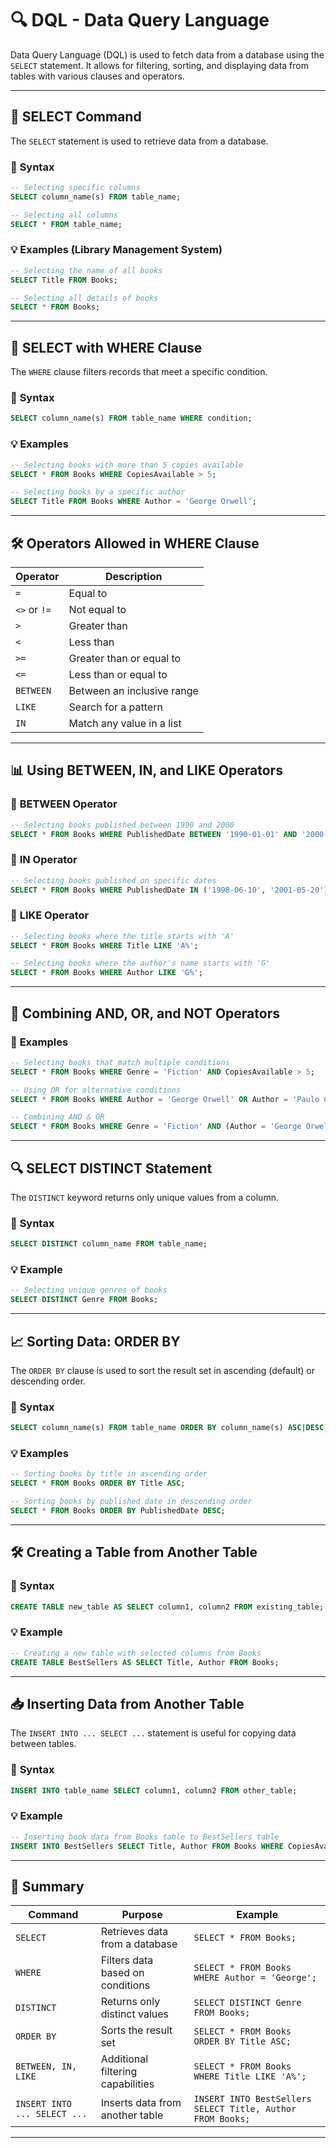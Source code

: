# 🔍 DQL - Data Query Language

Data Query Language (DQL) is used to fetch data from a database using the `SELECT` statement. It allows for filtering, sorting, and displaying data from tables with various clauses and operators.

---

## 📝 **SELECT Command**

The `SELECT` statement is used to retrieve data from a database.

### 📌 **Syntax**
```sql
-- Selecting specific columns
SELECT column_name(s) FROM table_name;

-- Selecting all columns
SELECT * FROM table_name;
```

### 💡 **Examples (Library Management System)**
```sql
-- Selecting the name of all books
SELECT Title FROM Books;

-- Selecting all details of books
SELECT * FROM Books;
```

---

## 🎯 **SELECT with WHERE Clause**

The `WHERE` clause filters records that meet a specific condition.

### 📌 **Syntax**
```sql
SELECT column_name(s) FROM table_name WHERE condition;
```

### 💡 **Examples**
```sql
-- Selecting books with more than 5 copies available
SELECT * FROM Books WHERE CopiesAvailable > 5;

-- Selecting books by a specific author
SELECT Title FROM Books WHERE Author = 'George Orwell';
```

---

## 🛠️ **Operators Allowed in WHERE Clause**

| Operator | Description                    |
|----------|--------------------------------|
| `=`      | Equal to                        |
| `<>` or `!=` | Not equal to                 |
| `>`      | Greater than                    |
| `<`      | Less than                       |
| `>=`     | Greater than or equal to        |
| `<=`     | Less than or equal to           |
| `BETWEEN` | Between an inclusive range      |
| `LIKE`   | Search for a pattern            |
| `IN`     | Match any value in a list       |

---

## 📊 **Using BETWEEN, IN, and LIKE Operators**

### 📍 **BETWEEN Operator**
```sql
-- Selecting books published between 1990 and 2000
SELECT * FROM Books WHERE PublishedDate BETWEEN '1990-01-01' AND '2000-12-31';
```

### 📍 **IN Operator**
```sql
-- Selecting books published on specific dates
SELECT * FROM Books WHERE PublishedDate IN ('1998-06-10', '2001-05-20');
```

### 📍 **LIKE Operator**
```sql
-- Selecting books where the title starts with 'A'
SELECT * FROM Books WHERE Title LIKE 'A%';

-- Selecting books where the author's name starts with 'G'
SELECT * FROM Books WHERE Author LIKE 'G%';
```

---

## 🔗 **Combining AND, OR, and NOT Operators**

### 📌 **Examples**
```sql
-- Selecting books that match multiple conditions
SELECT * FROM Books WHERE Genre = 'Fiction' AND CopiesAvailable > 5;

-- Using OR for alternative conditions
SELECT * FROM Books WHERE Author = 'George Orwell' OR Author = 'Paulo Coelho';

-- Combining AND & OR
SELECT * FROM Books WHERE Genre = 'Fiction' AND (Author = 'George Orwell' OR Author = 'Paulo Coelho');
```

---

## 🔍 **SELECT DISTINCT Statement**

The `DISTINCT` keyword returns only unique values from a column.

### 📌 **Syntax**
```sql
SELECT DISTINCT column_name FROM table_name;
```

### 💡 **Example**
```sql
-- Selecting unique genres of books
SELECT DISTINCT Genre FROM Books;
```

---

## 📈 **Sorting Data: ORDER BY**

The `ORDER BY` clause is used to sort the result set in ascending (default) or descending order.

### 📌 **Syntax**
```sql
SELECT column_name(s) FROM table_name ORDER BY column_name(s) ASC|DESC;
```

### 💡 **Examples**
```sql
-- Sorting books by title in ascending order
SELECT * FROM Books ORDER BY Title ASC;

-- Sorting books by published date in descending order
SELECT * FROM Books ORDER BY PublishedDate DESC;
```

---

## 🛠️ **Creating a Table from Another Table**

### 📌 **Syntax**
```sql
CREATE TABLE new_table AS SELECT column1, column2 FROM existing_table;
```

### 💡 **Example**
```sql
-- Creating a new table with selected columns from Books
CREATE TABLE BestSellers AS SELECT Title, Author FROM Books;
```

---

## 📥 **Inserting Data from Another Table**

The `INSERT INTO ... SELECT ...` statement is useful for copying data between tables.

### 📌 **Syntax**
```sql
INSERT INTO table_name SELECT column1, column2 FROM other_table;
```

### 💡 **Example**
```sql
-- Inserting book data from Books table to BestSellers table
INSERT INTO BestSellers SELECT Title, Author FROM Books WHERE CopiesAvailable > 10;
```

---

## 📑 **Summary**

| Command             | Purpose                                       | Example                                        |
|---------------------|-----------------------------------------------|------------------------------------------------|
| `SELECT`           | Retrieves data from a database                | `SELECT * FROM Books;`                          |
| `WHERE`            | Filters data based on conditions              | `SELECT * FROM Books WHERE Author = 'George';`  |
| `DISTINCT`         | Returns only distinct values                  | `SELECT DISTINCT Genre FROM Books;`             |
| `ORDER BY`         | Sorts the result set                          | `SELECT * FROM Books ORDER BY Title ASC;`       |
| `BETWEEN, IN, LIKE`| Additional filtering capabilities             | `SELECT * FROM Books WHERE Title LIKE 'A%';`    |
| `INSERT INTO ... SELECT ...` | Inserts data from another table    | `INSERT INTO BestSellers SELECT Title, Author FROM Books;` |

---
